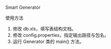 Smart Generator

使用方法

1. 修改 db.xls，填写表结构文档。
2. 修改 config.properties，指定输出路径与包名。
3. 运行 Generator 类的 main() 方法。
